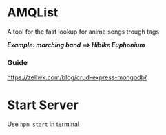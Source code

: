 # AMQList

A tool for the fast lookup for anime songs trough tags

***Example:  marching band ==> Hibike Euphonium***

### Guide ###
https://zellwk.com/blog/crud-express-mongodb/

# Start Server
Use ```npm start``` in terminal
